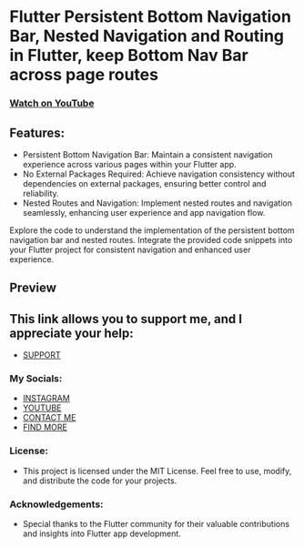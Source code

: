 # Flutter Persistent Bottom Navigation Bar, Nested Navigation and Routing in Flutter, keep Bottom Nav Bar across page routes

### [Watch on YouTube]()


## Features:
- Persistent Bottom Navigation Bar: Maintain a consistent navigation experience across various pages within your Flutter app.
- No External Packages Required: Achieve navigation consistency without dependencies on external packages, ensuring better control and reliability.
- Nested Routes and Navigation: Implement nested routes and navigation seamlessly, enhancing user experience and app navigation flow.

Explore the code to understand the implementation of the persistent bottom navigation bar and nested routes.
Integrate the provided code snippets into your Flutter project for consistent navigation and enhanced user experience.
 
## Preview
 


## This link allows you to support me, and I appreciate your help:
* [SUPPORT](https://www.buymeacoffee.com/AmirBayat)

### My Socials:
* [INSTAGRAM](https://www.instagram.com/codewithflexz)
* [YOUTUBE]( https://www.youtube.com/c/ProgrammingWithFlexZ)
* [CONTACT ME](https://amirbayat.dev@gmail.com)
* [FIND MORE](https://zaap.bio/CodeWithFlexz)

### License:
* This project is licensed under the MIT License. Feel free to use, modify, and distribute the code for your projects.

### Acknowledgements:
- Special thanks to the Flutter community for their valuable contributions and insights into Flutter app development.

 
